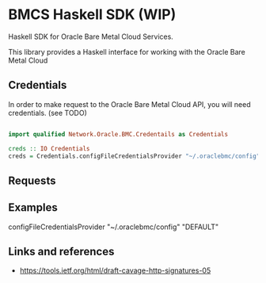 # BMCS Haskell SDK (WIP)

Haskell SDK for Oracle Bare Metal Cloud Services.

This library provides a Haskell interface for working with the Oracle Bare Metal Cloud

## Credentials

In order to make request to the Oracle Bare Metal Cloud API, you will need credentials. (see TODO)

```haskell

import qualified Network.Oracle.BMC.Credentails as Credentials

creds :: IO Credentials
creds = Credentials.configFileCredentialsProvider "~/.oraclebmc/config" "DEFAULT"
```

## Requests

## Examples

configFileCredentialsProvider "~/.oraclebmc/config" "DEFAULT"

## Links and references

* https://tools.ietf.org/html/draft-cavage-http-signatures-05

